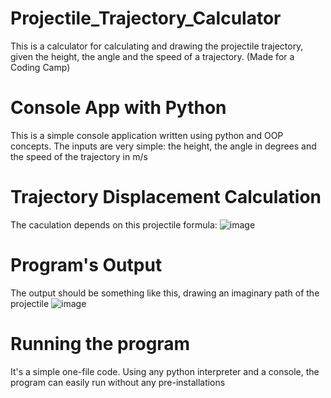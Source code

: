 # Projectile_Trajectory_Calculator
This is a calculator for calculating and drawing the projectile trajectory, given the height, the angle and the speed of a trajectory. (Made for a Coding Camp)


# Console App with Python
This is a simple console application written using python and OOP concepts. The inputs are very simple: the height, the angle in degrees and the speed of the trajectory in m/s

# Trajectory Displacement Calculation
The caculation depends on this projectile formula:
![image](https://github.com/user-attachments/assets/0b543613-10db-4f33-bd05-649902e606a8)

# Program's Output
The output should be something like this, drawing an imaginary path of the projectile
![image](https://github.com/user-attachments/assets/9fa98516-51ba-42cd-b8ef-b7434e32c6a6)


# Running the program
It's a simple one-file code. Using any python interpreter and a console, the program can easily run without any pre-installations
